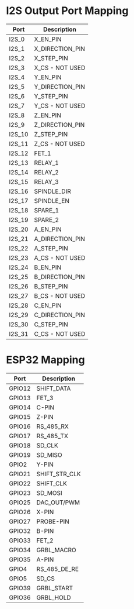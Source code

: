 # I2S Output Port Mapping
|**Port**| **Description**|
|--|--|
 |I2S_0	|X_EN_PIN          |
 |I2S_1	|X_DIRECTION_PIN   |
 |I2S_2	|X_STEP_PIN        |
 |I2S_3	|X_CS - NOT USED   |
 |I2S_4	|Y_EN_PIN          |
 |I2S_5	|Y_DIRECTION_PIN   |
 |I2S_6	|Y_STEP_PIN        |
 |I2S_7	|Y_CS - NOT USED   |
 |I2S_8	|Z_EN_PIN          |
 |I2S_9	|Z_DIRECTION_PIN   |
 |I2S_10|	Z_STEP_PIN     |
 |I2S_11|	Z_CS - NOT USED|
 |I2S_12|	FET_1          |
 |I2S_13|	RELAY_1        |
 |I2S_14|	RELAY_2        |
 |I2S_15|	RELAY_3        |
 |I2S_16|	SPINDLE_DIR    |
 |I2S_17|	SPINDLE_EN     |
 |I2S_18|	SPARE_1        |
 |I2S_19|	SPARE_2        |
 |I2S_20|	A_EN_PIN       |
 |I2S_21|	A_DIRECTION_PIN|
 |I2S_22|	A_STEP_PIN     |
 |I2S_23|	A_CS - NOT USED|
 |I2S_24|	B_EN_PIN       |
 |I2S_25|	B_DIRECTION_PIN|
 |I2S_26|	B_STEP_PIN     |
 |I2S_27|	B_CS - NOT USED|
 |I2S_28|	C_EN_PIN       |
 |I2S_29|	C_DIRECTION_PIN|
 |I2S_30|	C_STEP_PIN     |
 |I2S_31|	C_CS - NOT USED|
# ESP32 Mapping
|**Port**| **Description**|
|--|--|
|GPIO12	|SHIFT_DATA    |
|GPIO13	|FET_3         |
|GPIO14	|C-PIN         |
|GPIO15	|Z-PIN		   |
|GPIO16	|RS_485_RX     |
|GPIO17	|RS_485_TX     |
|GPIO18	|SD_CLK        |
|GPIO19	|SD_MISO       |
|GPIO2	|Y-PIN         |
|GPIO21	|SHIFT_STR_CLK |
|GPIO22	|SHIFT_CLK     |
|GPIO23	|SD_MOSI       |
|GPIO25	|DAC_OUT/PWM   |
|GPIO26	|X-PIN         |
|GPIO27	|PROBE-PIN     |
|GPIO32	|B-PIN         |
|GPIO33	|FET_2         |
|GPIO34	|GRBL_MACRO    |
|GPIO35	| A-PIN        |
|GPIO4	|RS_485_DE_RE  |
|GPIO5	|SD_CS         |
|GPIO39	|GRBL_START    |
|GPIO36	|GRBL_HOLD     |
       